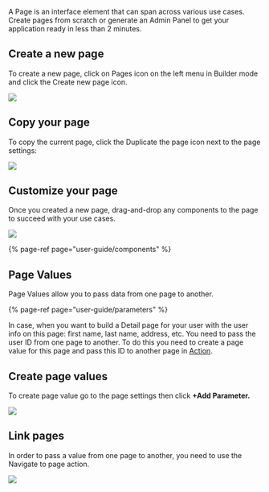 A Page is an interface element that can span across various use cases. Create pages from scratch or generate an Admin Panel to get your application ready in less than 2 minutes.

## Create a new page

To create a new page, click on Pages icon on the left menu in Builder mode and click the Create new page icon.

![](https://gblobscdn.gitbook.com/assets%2F-LQ08RFAKZvFADEiXKFy%2F-MjdGCqxlbkT8Vx6x-ht%2F-MjdHN4AlmAya8APNmCp%2Ftestgif22.gif?alt=media&token=3ef9e966-c688-4db8-ae07-29aac92d1467)

## Copy your page

To copy the current page, click the Duplicate the page icon next to the page settings:

![](https://gblobscdn.gitbook.com/assets%2F-LQ08RFAKZvFADEiXKFy%2F-MjjT9VeEt2h2J_8QG1r%2F-MjjVpIeFFf_6T5e5PlY%2Ftestgif72.gif?alt=media&token=28dd10cc-7198-461c-a12a-e620d570d578)

## Customize your page

Once you created a new page, drag-and-drop any components to the page to succeed with your use cases.

![](https://gblobscdn.gitbook.com/assets%2F-LQ08RFAKZvFADEiXKFy%2F-MjdGCqxlbkT8Vx6x-ht%2F-MjdH_BxtrVtStmHXci8%2Ftestgif23.gif?alt=media&token=ec7d82a5-23d8-4a1e-a64a-bfd606c221ab)

{% page-ref page="user-guide/components" %}

## Page Values

Page Values allow you to pass data from one page to another. 

{% page-ref page="user-guide/parameters" %}

In case, when you want to build a Detail page for your user with the user info on this page: first name, last name, address, etc. You need to pass the user ID from one page to another. To do this you need to create a page value for this page and pass this ID to another page in [Action](user-guide/design-and-structure/actions). 

## Create page values

To create page value go to the page settings then click **+Add Parameter.**

![](https://gblobscdn.gitbook.com/assets%2F-LQ08RFAKZvFADEiXKFy%2F-MjdGCqxlbkT8Vx6x-ht%2F-MjdI0Glc6Yx8m5goKue%2Ftestgif24.gif?alt=media&token=73c857c3-b695-47b6-bea6-7b91e5d9153c)

## Link pages

In order to pass a value from one page to another, you need to use the Navigate to page action.

![](https://gblobscdn.gitbook.com/assets%2F-LQ08RFAKZvFADEiXKFy%2F-MjdGCqxlbkT8Vx6x-ht%2F-MjdKXjYxLTcFLTwmgt8%2Ftestgif25.gif?alt=media&token=adc2e5d1-2de2-4aae-a32d-a1c265f1e594)

